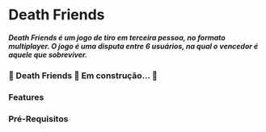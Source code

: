 # Death Friends

##### Death Friends é um jogo de tiro em terceira pessoa, no formato multiplayer. O jogo é uma disputa entre 6 usuários, na qual o vencedor é aquele que sobreviver.

### 🚧  Death Friends 🚀 Em construção...  🚧

### Features


### Pré-Requisitos